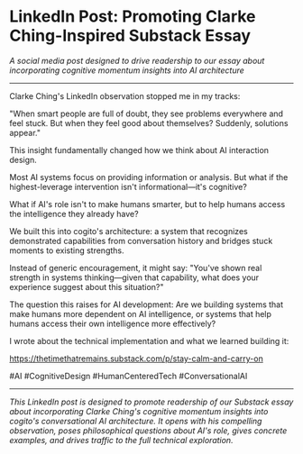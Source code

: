 # LinkedIn Post: Promoting Clarke Ching-Inspired Substack Essay

*A social media post designed to drive readership to our essay about incorporating cognitive momentum insights into AI architecture*

---

Clarke Ching's LinkedIn observation stopped me in my tracks:

"When smart people are full of doubt, they see problems everywhere and feel stuck. But when they feel good about themselves? Suddenly, solutions appear."

This insight fundamentally changed how we think about AI interaction design.

Most AI systems focus on providing information or analysis. But what if the highest-leverage intervention isn't informational—it's cognitive?

What if AI's role isn't to make humans smarter, but to help humans access the intelligence they already have?

We built this into cogito's architecture: a system that recognizes demonstrated capabilities from conversation history and bridges stuck moments to existing strengths.

Instead of generic encouragement, it might say: "You've shown real strength in systems thinking—given that capability, what does your experience suggest about this situation?"

The question this raises for AI development: Are we building systems that make humans more dependent on AI intelligence, or systems that help humans access their own intelligence more effectively?

I wrote about the technical implementation and what we learned building it:

https://thetimethatremains.substack.com/p/stay-calm-and-carry-on

#AI #CognitiveDesign #HumanCenteredTech #ConversationalAI

---

*This LinkedIn post is designed to promote readership of our Substack essay about incorporating Clarke Ching's cognitive momentum insights into cogito's conversational AI architecture. It opens with his compelling observation, poses philosophical questions about AI's role, gives concrete examples, and drives traffic to the full technical exploration.*